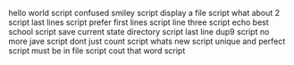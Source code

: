 hello world script
confused smiley script
display a file script
what about 2 script
last lines  script
prefer first lines script
line three script
echo best school script
save current state directory script
last line dup9 script
no more jave script
dont just count script
whats new script
unique and perfect script
must be in file script
cout that word script
